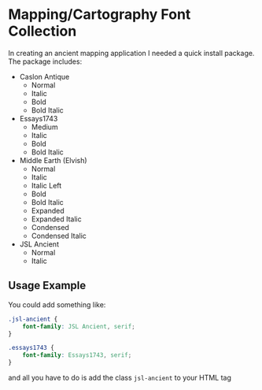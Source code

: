 # Mapping/Cartography Font Collection
In creating an ancient mapping application I needed a quick install package. The package includes:

* Caslon Antique
  * Normal
  * Italic
  * Bold
  * Bold Italic
* Essays1743
  * Medium
  * Italic
  * Bold
  * Bold Italic
* Middle Earth (Elvish)
  * Normal
  * Italic
  * Italic Left
  * Bold
  * Bold Italic
  * Expanded
  * Expanded Italic
  * Condensed
  * Condensed Italic
* JSL Ancient
  * Normal
  * Italic

## Usage Example
You could add something like:

```css
.jsl-ancient {
    font-family: JSL Ancient, serif;
}

.essays1743 {
    font-family: Essays1743, serif;
}
```
and all you have to do is add the class `jsl-ancient` to your HTML tag
